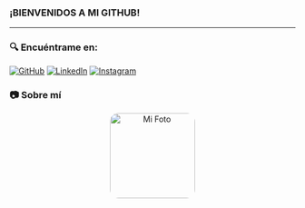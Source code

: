 ### ¡BIENVENIDOS A MI GITHUB!
---

### 🔍 Encuéntrame en:
[![GitHub](https://img.shields.io/badge/GitHub-17202A?style=flat-square&logo=github&logoColor=00FF00)](https://github.com/tuusuario)
[![LinkedIn](https://img.shields.io/badge/LinkedIn-17202A?style=flat-square&logo=linkedin&logoColor=00FF00)](https://linkedin.com/in/tuusuario)
[![Instagram](https://img.shields.io/badge/Instagram-17202A?style=flat-square&logo=instagram&logoColor=00FF00)](https://instagram.com/tuusuario)


### 📷 Sobre mí

<div style="text-align: center;">
  <img src="URL_DE_TU_IMAGEN" alt="Mi Foto" style="border-radius: 15px; width: 150px;">
</div>

